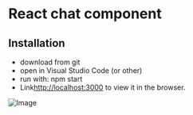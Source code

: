 # React chat component 

## Installation

- download from git
- open in Visual Studio Code (or other)
- run with: npm start
- Link[http://localhost:3000](http://localhost:3000) to view it in the browser.

![Image](app_snapshot.jpg)